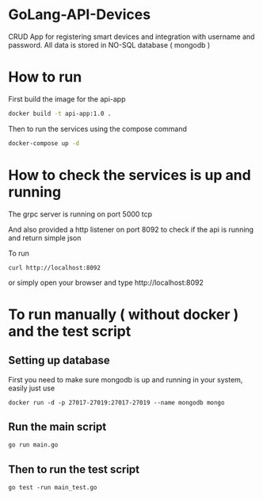 # GoLang-API-Devices

CRUD App for registering smart devices and integration with username and password. All data is stored in NO-SQL database ( mongodb )

# How to run

First build the image for the api-app
```bash
docker build -t api-app:1.0 .
```

Then to run the services using the compose command

```bash
docker-compose up -d
```

# How to check the services is up and running

The grpc server is running on port 5000 tcp

And also provided a http listener on port 8092 to check if the api is running and return simple json

To run 
```
curl http://localhost:8092
```

or simply open your browser and type http://localhost:8092

# To run manually ( without docker ) and the test script

## Setting up database
First you need to make sure mongodb is up and running in your system, easily just use 
```
docker run -d -p 27017-27019:27017-27019 --name mongodb mongo
```

## Run the main script
```
go run main.go
```

## Then to run the test script

```
go test -run main_test.go
```
